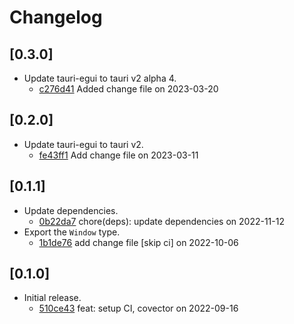 # Changelog

## \[0.3.0]

- Update tauri-egui to tauri v2 alpha 4.
  - [c276d41](https://www.github.com/tauri-apps/tauri-egui/commit/c276d4192487b35eb0923188d8668f1fff6544db) Added change file on 2023-03-20

## \[0.2.0]

- Update tauri-egui to tauri v2.
  - [fe43ff1](https://www.github.com/tauri-apps/tauri-egui/commit/fe43ff13eb43881258993da4f00778749d9fce66) Add change file on 2023-03-11

## \[0.1.1]

- Update dependencies.
  - [0b22da7](https://www.github.com/tauri-apps/tauri-egui/commit/0b22da7280105fc4fdf3747f7a432065ab0124cf) chore(deps): update dependencies on 2022-11-12
- Export the `Window` type.
  - [1b1de76](https://www.github.com/tauri-apps/tauri-egui/commit/1b1de76724cfca9981b99a125452f7d2321602a8) add change file \[skip ci] on 2022-10-06

## \[0.1.0]

- Initial release.
  - [510ce43](https://www.github.com/tauri-apps/tauri-egui/commit/510ce4336e260ccd49c125d6b60658793eac4ef9) feat: setup CI, covector on 2022-09-16
